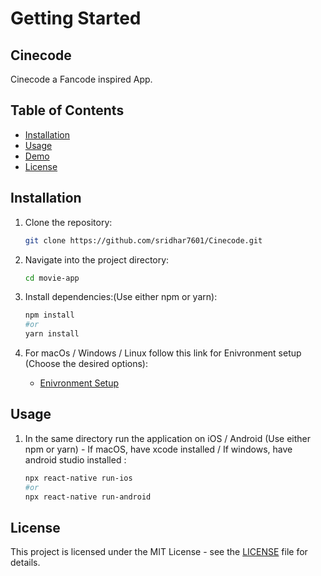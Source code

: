 # Getting Started
## Cinecode

Cinecode a Fancode inspired App.

## Table of Contents

- [Installation](#installation)
- [Usage](#usage)
- [Demo](#demo)
- [License](#license)

## Installation

1. Clone the repository:

   ```bash
   git clone https://github.com/sridhar7601/Cinecode.git
2. Navigate into the project directory:

   ```bash
   cd movie-app
3. Install dependencies:(Use either npm or yarn):

   ```bash
   npm install
   #or
   yarn install

4. For macOs / Windows / Linux follow this link for Enivronment setup (Choose the desired options):
     - [Enivronment Setup](https://reactnative.dev/docs/environment-setup)

 ## Usage

1. In the same directory run the application on iOS / Android (Use either npm or yarn) - If macOS, have xcode installed / If windows, have android studio installed :

    ```bash
    npx react-native run-ios
    #or
    npx react-native run-android


## License

This project is licensed under the MIT License - see the [LICENSE](LICENSE) file for details.
